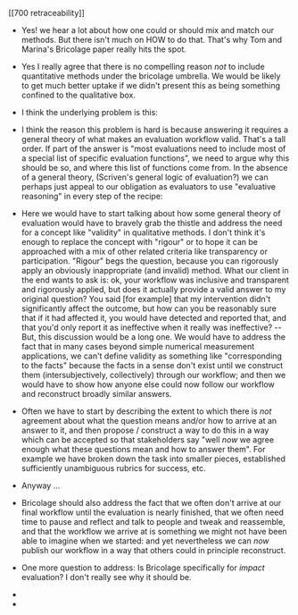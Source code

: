 
[[700 retraceability]]

- Yes! we hear a lot about how one could or should mix and match our methods. But there isn't much on HOW to do that. That's why Tom and Marina's Bricolage paper really hits the spot. 

- Yes I really agree that there is no compelling reason *not* to include quantitative methods under the bricolage umbrella. We would be likely to get much better uptake if we didn't present this as being something confined to the qualitative box.

- I think the underlying problem is this: 

- I think the reason this problem is hard is because answering it requires a general theory of what makes an evaluation workflow valid. That's a tall order. If part of the answer is "most evaluations need to include most of a special list of specific evaluation functions", we need to argue why this should be so, and where this list of functions come from. In the absence of a general theory, (Scriven's general logic of evaluation?) we can perhaps just appeal to our obligation as evaluators to use "evaluative reasoning" in every step of the recipe:

- Here we would have to start talking about how some general theory of evaluation would have to bravely grab the thistle and address the need for a concept like "validity" in qualitative methods. I don't think it's enough to replace the concept with "rigour" or to hope it can be approached with a mix of other related criteria like transparency or participation.  "Rigour" begs the question, because you can rigorously apply an obviously inappropriate (and invalid) method. What our client in the end wants to ask is: ok, your workflow was inclusive and transparent and rigorously applied, but does it actually provide a valid answer to my original question? You said [for example] that my intervention didn't significantly affect the outcome, but how can you be reasonably sure that if it had affected it, you would have detected and reported that, and that you'd only report it as ineffective when it really was ineffective? -- But, this discussion would be a long one. We would have to address the fact that in many cases beyond simple numerical measurement applications, we can't define validity as something like "corresponding to the facts" because the facts in a sense don't exist until we construct them (intersubjectively, collectively) through our workflow; and then we would have to show how anyone else could now follow our workflow and reconstruct broadly similar answers.  

- Often we have to start by describing the extent to which there is *not* agreement about what the question means and/or how to arrive at an answer to it, and then propose / construct a way to do this in a way which can be accepted so that stakeholders say "well *now* we agree enough what these questions mean and how to answer them". For example we have broken down the task into smaller pieces, established sufficiently unambiguous rubrics for success, etc.

- Anyway ... 

- Bricolage should also address the fact that we often don't arrive at our final workflow until the evaluation is nearly finished, that we often need time to pause and reflect and talk to people and tweak and reassemble, and that the workflow we arrive at is something we might not have been able to imagine when we started: and yet nevertheless we can *now* publish our workflow in a way that others could in principle reconstruct.

- One more question to address: Is Bricolage specifically for *impact* evaluation? I don't really see  why it should be. 

-  

-  
